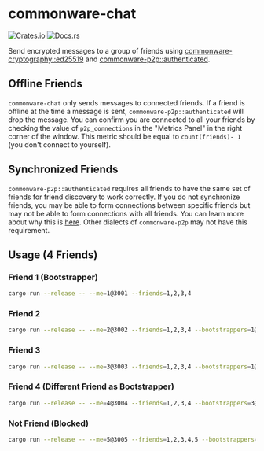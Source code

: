 # commonware-chat 

[![Crates.io](https://img.shields.io/crates/v/commonware-chat.svg)](https://crates.io/crates/commonware-chat)
[![Docs.rs](https://docs.rs/commonware-chat/badge.svg)](https://docs.rs/commonware-chat)

Send encrypted messages to a group of friends using [commonware-cryptography::ed25519](https://docs.rs/commonware-cryptography/latest/commonware_cryptography/ed25519/index.html)
and [commonware-p2p::authenticated](https://docs.rs/commonware-p2p/latest/commonware_p2p/authenticated/index.html).

## Offline Friends

`commonware-chat` only sends messages to connected friends. If a friend is offline at the time a message is sent,
`commonware-p2p::authenticated` will drop the message. You can confirm you are connected to all your friends by checking the value
of `p2p_connections` in the "Metrics Panel" in the right corner of the window. This metric should be equal to
`count(friends)- 1` (you don't connect to yourself).

## Synchronized Friends

`commonware-p2p::authenticated` requires all friends to have the same set of friends for friend discovery to work
correctly. If you do not synchronize friends, you may be able to form connections between specific friends but may
not be able to form connections with all friends. You can learn more about why
this is [here](https://docs.rs/commonware-p2p/latest/commonware_p2p/authenticated/index.html#discovery). Other
dialects of `commonware-p2p` may not have this requirement.

## Usage (4 Friends)

### Friend 1 (Bootstrapper)

```sh
cargo run --release -- --me=1@3001 --friends=1,2,3,4
```

### Friend 2

```sh
cargo run --release -- --me=2@3002 --friends=1,2,3,4 --bootstrappers=1@127.0.0.1:3001 
```

### Friend 3

```sh
cargo run --release -- --me=3@3003 --friends=1,2,3,4 --bootstrappers=1@127.0.0.1:3001 
```

### Friend 4 (Different Friend as Bootstrapper)

```sh
cargo run --release -- --me=4@3004 --friends=1,2,3,4 --bootstrappers=3@127.0.0.1:3003
```

### Not Friend (Blocked)

```sh
cargo run --release -- --me=5@3005 --friends=1,2,3,4,5 --bootstrappers=1@127.0.0.1:3001 
```
